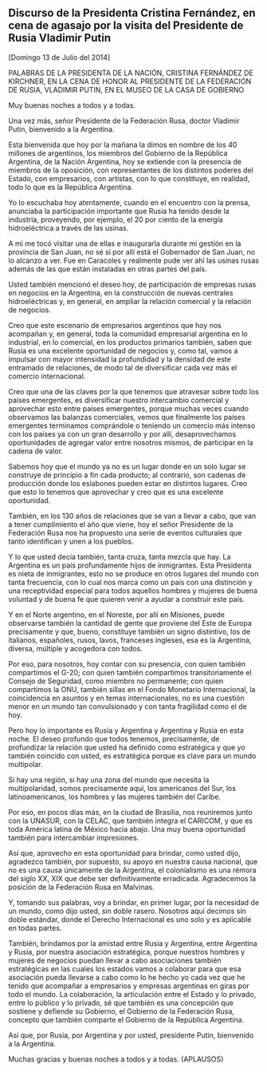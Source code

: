 Discurso de la Presidenta Cristina Fernández, en cena de agasajo por la visita del Presidente de Rusia Vladimir Putin
---------------------------------------------------------------------------------------------------------------------

[Domingo 13 de Julio del 2014]

PALABRAS DE LA PRESIDENTA DE LA NACIÓN, CRISTINA FERNÁNDEZ DE KIRCHNER,
EN LA CENA DE HONOR AL PRESIDENTE DE LA FEDERACIÓN DE RUSIA, VLADIMIR
PUTIN, EN EL MUSEO DE LA CASA DE GOBIERNO

Muy buenas noches a todos y a todas.

Una vez más, señor Presidente de la Federación Rusa, doctor Vladimir
Putin, bienvenido a la Argentina.

Esta bienvenida que hoy por la mañana la dimos en nombre de los 40
millones de argentinos, los miembros del Gobierno de la República
Argentina, de la Nación Argentina, hoy se extiende con la presencia de
miembros de la oposición, con representantes de los distintos poderes
del Estado, con empresarios, con artistas, con lo que constituye, en
realidad, todo lo que es la República Argentina.

Yo lo escuchaba hoy atentamente, cuando en el encuentro con la prensa,
anunciaba la participación importante que Rusia ha tenido desde la
industria, proveyendo, por ejemplo, el 20 por ciento de la energía
hidroeléctrica a través de las usinas.

A mí me tocó visitar una de ellas e inaugurarla durante mi gestión en la
provincia de San Juan, no sé si por allí está el Gobernador de San Juan,
no lo alcanzo a ver. Fue en Caracoles y realmente pude ver ahí las
usinas rusas además de las que están instaladas en otras partes del
país.

Usted también mencionó el deseo hoy, de participación de empresas rusas
en negocios en la Argentina, en la construcción de nuevas centrales
hidroeléctricas y, en general, en ampliar la relación comercial y la
relación de negocios.

Creo que este escenario de empresarios argentinos que hoy nos acompañan
y, en general, toda la comunidad empresarial argentina en lo industrial,
en lo comercial, en los productos primarios también, saben que Rusia es
una excelente oportunidad de negocios y, como tal, vamos a impulsar con
mayor intensidad la profundidad y la densidad de este entramado de
relaciones, de modo tal de diversificar cada vez más el comercio
internacional.

Creo que una de las claves por la que tenemos que atravesar sobre todo
los países emergentes, es diversificar nuestro intercambio comercial y
aprovechar esto entre países emergentes, porque muchas veces cuando
observamos las balanzas comerciales, vemos que finalmente los países
emergentes terminamos comprándole o teniendo un comercio más intenso con
los países ya con un gran desarrollo y por allí, desaprovechamos
oportunidades de agregar valor entre nosotros mismos, de participar en
la cadena de valor.

Sabemos hoy que el mundo ya no es un lugar donde en un solo lugar se
construye de principio a fin cada producto; al contrario, son cadenas de
producción donde los eslabones pueden estar en distintos lugares. Creo
que esto lo tenemos que aprovechar y creo que es una excelente
oportunidad.

También, en los 130 años de relaciones que se van a llevar a cabo, que
van a tener cumplimiento el año que viene, hoy el señor Presidente de la
Federación Rusa nos ha propuesto una serie de eventos culturales que
tanto identifican y unen a los pueblos.

Y lo que usted decía también, tanta cruza, tanta mezcla que hay. La
Argentina es un país profundamente hijos de inmigrantes. Esta Presidenta
es nieta de inmigrantes, esto no se produce en otros lugares del mundo
con tanta frecuencia, con lo cual nos marca como un país con una
distinción y una receptividad especial para todos aquellos hombres y
mujeres de buena voluntad y de buena fe que quieren venir a ayudar a
construir este país.

Y en el Norte argentino, en el Noreste, por allí en Misiones, puede
observarse también la cantidad de gente que proviene del Este de Europa
precisamente y que, bueno, constituye también un signo distintivo, los
de italianos, españoles, rusos, lavos, franceses ingleses, esa es la
Argentina, diversa, múltiple y acogedora con todos.

Por eso, para nosotros, hoy contar con su presencia, con quien también
compartimos el G-20; con quien también compartimos transitoriamente el
Consejo de Seguridad, como miembro no permanente; con quien compartimos
la ONU, también sillas en el Fondo Monetario Internacional, la
coincidencia en asuntos y en temas internacionales, no es una cuestión
menor en un mundo tan convulsionado y con tanta fragilidad como el de
hoy.

Pero hoy lo importante es Rusia y Argentina y Argentina y Rusia en esta
noche. El deseo profundo que todos tenemos, precisamente, de profundizar
la relación que usted ha definido como estratégica y que yo también
coincido con usted, es estratégica porque es clave para un mundo
multipolar.

Si hay una región, si hay una zona del mundo que necesita la
multipolaridad, somos precisamente aquí, los americanos del Sur, los
latinoamericanos, los hombres y las mujeres también del Caribe.

Por eso, en pocos días más, en la ciudad de Brasilia, nos reuniremos
junto con la UNASUR, con la CELAC, que también integra el CARICOM, y que
es toda América latina de México hacia abajo. Una muy buena oportunidad
también para intercambiar impresiones.

Así que, aprovecho en esta oportunidad para brindar, como usted dijo,
agradezco también, por supuesto, su apoyo en nuestra causa nacional, que
no es una causa únicamente de la Argentina, el colonialismo es una
rémora del siglo XX, XIX que debe ser definitivamente erradicada.
Agradecemos la posición de la Federación Rusa en Malvinas.

Y, tomando sus palabras, voy a brindar, en primer lugar, por la
necesidad de un mundo, como dijo usted, sin doble rasero. Nosotros aquí
decimos sin doble estándar, donde el Derecho Internacional es uno solo y
es aplicable en todas partes.

También, brindamos por la amistad entre Rusia y Argentina, entre
Argentina y Rusia, por nuestra asociación estratégica, porque nuestros
hombres y mujeres de negocios puedan llevar a cabo asociaciones también
estratégicas en las cuales los estados vamos a colaborar para que esa
asociación pueda llevarse a cabo como lo he hecho yo cada vez que he
tenido que acompañar a empresarios y empresas argentinas en giras por
todo el mundo. La colaboración, la articulación entre el Estado y lo
privado, entre lo público y lo privado, sé que también es una concepción
que sostiene y defiende su Gobierno, el Gobierno de la Federación Rusa,
concepto que también comparte el Gobierno de la República Argentina.

Así que, por Rusia, por Argentina y por usted, presidente Putin,
bienvenido a la Argentina.

Muchas gracias y buenas noches a todos y a todas. (APLAUSOS)
